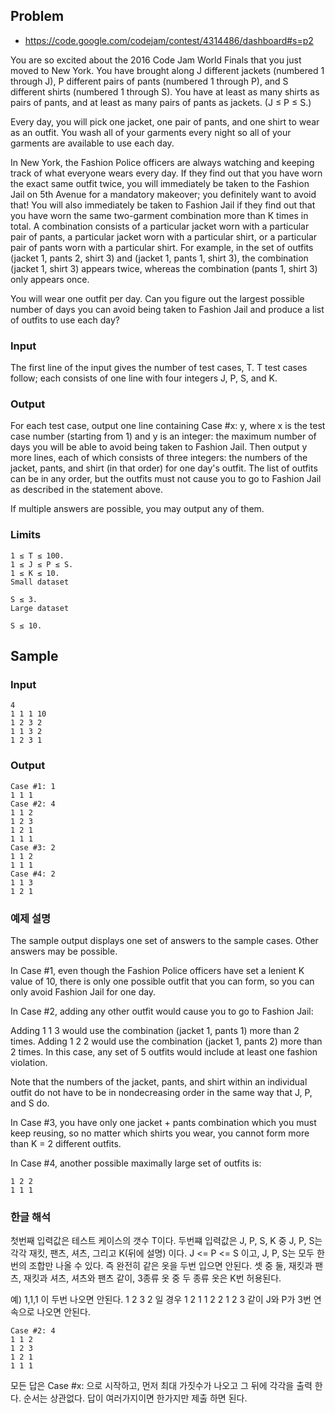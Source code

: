## Problem

- https://code.google.com/codejam/contest/4314486/dashboard#s=p2

You are so excited about the 2016 Code Jam World Finals that you just moved to New York. You have brought along J different jackets (numbered 1 through J), P different pairs of pants (numbered 1 through P), and S different shirts (numbered 1 through S). You have at least as many shirts as pairs of pants, and at least as many pairs of pants as jackets. (J ≤ P ≤ S.)

Every day, you will pick one jacket, one pair of pants, and one shirt to wear as an outfit. You wash all of your garments every night so all of your garments are available to use each day.

In New York, the Fashion Police officers are always watching and keeping track of what everyone wears every day. If they find out that you have worn the exact same outfit twice, you will immediately be taken to the Fashion Jail on 5th Avenue for a mandatory makeover; you definitely want to avoid that! You will also immediately be taken to Fashion Jail if they find out that you have worn the same two-garment combination more than K times in total. A combination consists of a particular jacket worn with a particular pair of pants, a particular jacket worn with a particular shirt, or a particular pair of pants worn with a particular shirt. For example, in the set of outfits (jacket 1, pants 2, shirt 3) and (jacket 1, pants 1, shirt 3), the combination (jacket 1, shirt 3) appears twice, whereas the combination (pants 1, shirt 3) only appears once.

You will wear one outfit per day. Can you figure out the largest possible number of days you can avoid being taken to Fashion Jail and produce a list of outfits to use each day?

### Input

The first line of the input gives the number of test cases, T. T test cases follow; each consists of one line with four integers J, P, S, and K.

### Output

For each test case, output one line containing Case #x: y, where x is the test case number (starting from 1) and y is an integer: the maximum number of days you will be able to avoid being taken to Fashion Jail. Then output y more lines, each of which consists of three integers: the numbers of the jacket, pants, and shirt (in that order) for one day's outfit. The list of outfits can be in any order, but the outfits must not cause you to go to Fashion Jail as described in the statement above.

If multiple answers are possible, you may output any of them.

### Limits

    1 ≤ T ≤ 100.
    1 ≤ J ≤ P ≤ S.
    1 ≤ K ≤ 10.
    Small dataset

    S ≤ 3.
    Large dataset

    S ≤ 10.

## Sample


### Input 

    4
    1 1 1 10
    1 2 3 2
    1 1 3 2
    1 2 3 1

### Output 

    Case #1: 1
    1 1 1
    Case #2: 4
    1 1 2
    1 2 3
    1 2 1
    1 1 1
    Case #3: 2
    1 1 2
    1 1 1
    Case #4: 2
    1 1 3
    1 2 1

### 예제 설명

The sample output displays one set of answers to the sample cases. Other answers may be possible.

In Case #1, even though the Fashion Police officers have set a lenient K value of 10, there is only one possible outfit that you can form, so you can only avoid Fashion Jail for one day.

In Case #2, adding any other outfit would cause you to go to Fashion Jail:

Adding 1 1 3 would use the combination (jacket 1, pants 1) more than 2 times.
Adding 1 2 2 would use the combination (jacket 1, pants 2) more than 2 times.
In this case, any set of 5 outfits would include at least one fashion violation.

Note that the numbers of the jacket, pants, and shirt within an individual outfit do not have to be in nondecreasing order in the same way that J, P, and S do.

In Case #3, you have only one jacket + pants combination which you must keep reusing, so no matter which shirts you wear, you cannot form more than K = 2 different outfits.

In Case #4, another possible maximally large set of outfits is:

    1 2 2
    1 1 1

### 한글 해석
첫번째 입력값은 테스트 케이스의 갯수 T이다.
두번쨰 입력값은 J, P, S, K 중 J, P, S는 각각 재킷, 팬츠, 셔츠, 그리고 K(뒤에 설명) 이다.
J <= P <= S 이고, J, P, S는 모두 한번의 조합만 나올 수 있다.
즉 완전히 같은 옷을 두번 입으면 안된다.
셋 중 둘, 재킷과 팬츠, 재킷과 셔츠, 셔츠와 팬츠 같이, 3종류 옷 중 두 종류 옷은 K번 허용된다.

예) 1,1,1 이 두번 나오면 안된다.
1 2 3 2 일 경우
1 2 1
1 2 2
1 2 3 같이 J와 P가 3번 연속으로 나오면 안된다.

    Case #2: 4
    1 1 2
    1 2 3
    1 2 1
    1 1 1
    
모든 답은 Case #x: 으로 시작하고,
먼저 최대 가짓수가 나오고 그 뒤에 각각을 출력 한다.
순서는 상관없다. 답이 여러가지이면 한가지만 제출 하면 된다.
